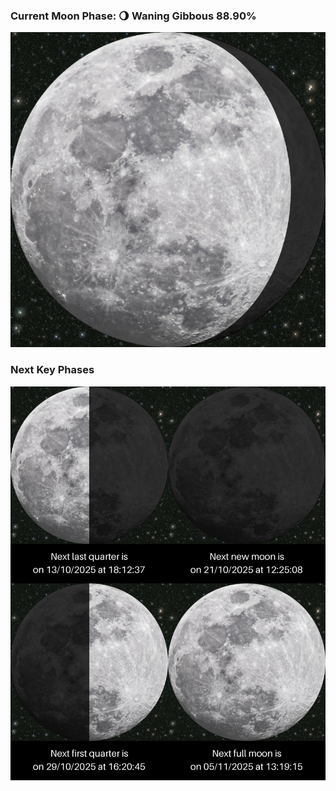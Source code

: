 ### Current Moon Phase: 🌖 Waning Gibbous 88.90%
![Moon Phase](moonphase.png)
### Next Key Phases
![Gallery](gallery.png)